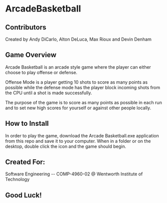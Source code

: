 # ArcadeBasketball

## Contributors
Created by Andy DiCarlo, Alton DeLuca, Max Rioux and Devin Denham


## Game Overview
Arcade Basketball is an arcade style game where the player can either choose to play offense or defense.

Offense Mode is a player getting 10 shots to score as many points as possible while the defense
mode has the player block incoming shots from the CPU until a shot is made successfully.

The purpose of the game is to score as many points as possible in each run and to set 
new high scores for yourself or against other people locally.


## How to Install
In order to play the game, download the Arcade Basketball.exe application from this repo and save it to your computer.
When in a folder or on the desktop, double click the icon and the game should begin.


## Created For:
Software Engineering -- COMP-4960-02 @ Wentworth Institute of Technology

## Good Luck!
